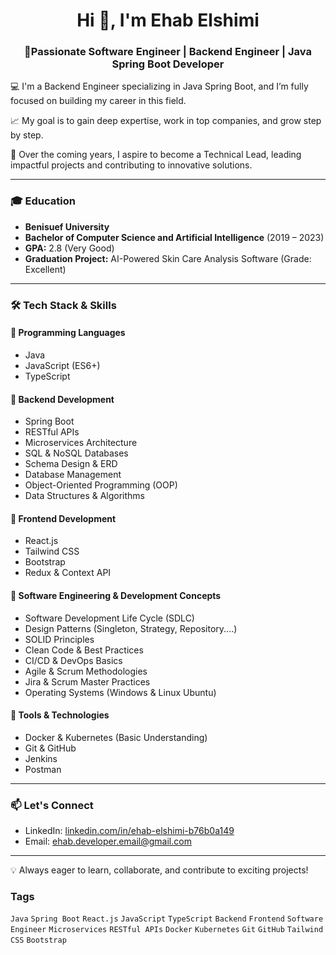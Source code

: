 <h1 align="center">Hi 👋, I'm Ehab Elshimi</h1>
<h3 align="center">🚀Passionate Software Engineer | Backend Engineer | Java Spring Boot Developer</h3>

💻 I'm a Backend Engineer specializing in Java Spring Boot, and I’m fully focused on building my career in this field.

📈 My goal is to gain deep expertise, work in top companies, and grow step by step.

🎯 Over the coming years, I aspire to become a Technical Lead, leading impactful projects and contributing to innovative solutions.

---

### 🎓 Education
- **Benisuef University**
- **Bachelor of Computer Science and Artificial Intelligence** (2019 – 2023)
- **GPA:** 2.8 (Very Good)
- **Graduation Project:** AI-Powered Skin Care Analysis Software (Grade: Excellent)

---

### 🛠 Tech Stack & Skills

#### 🔹 Programming Languages
- Java
- JavaScript (ES6+)
- TypeScript

#### 🔹 Backend Development
- Spring Boot
- RESTful APIs
- Microservices Architecture
- SQL & NoSQL Databases
- Schema Design & ERD
- Database Management
- Object-Oriented Programming (OOP)
- Data Structures & Algorithms

#### 🔹 Frontend Development
- React.js
- Tailwind CSS
- Bootstrap
- Redux & Context API

#### 🔹 Software Engineering & Development Concepts
- Software Development Life Cycle (SDLC)
- Design Patterns (Singleton, Strategy, Repository....)
- SOLID Principles
- Clean Code & Best Practices
- CI/CD & DevOps Basics
- Agile & Scrum Methodologies
- Jira & Scrum Master Practices
- Operating Systems (Windows & Linux Ubuntu)

#### 🔹 Tools & Technologies
- Docker & Kubernetes (Basic Understanding)
- Git & GitHub
- Jenkins
- Postman

---

### 📫 Let's Connect
- LinkedIn: [linkedin.com/in/ehab-elshimi-b76b0a149](https://www.linkedin.com/in/ehab-elshimi-b76b0a149/)
- Email: ehab.developer.email@gmail.com

---

💡 Always eager to learn, collaborate, and contribute to exciting projects!

### Tags

`Java` `Spring Boot` `React.js` `JavaScript` `TypeScript` `Backend` `Frontend` `Software Engineer` `Microservices` `RESTful APIs` `Docker` `Kubernetes` `Git` `GitHub` `Tailwind CSS` `Bootstrap`
